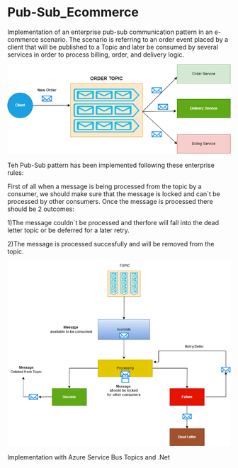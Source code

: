 # Pub-Sub_Ecommerce
Implementation of an enterprise pub-sub communication pattern in an e-commerce scenario.
The scenario is referring to an order event placed by a client that will be published to a Topic
and later be consumed by several services in order to process billing, order, and delivery logic.

![Pub-Sub Communication Pattern](https://github.com/yahiaalioua/Pub-Sub_Ecommerce/blob/main/PubSub.drawio.png)

Teh Pub-Sub pattern has been implemented following these enterprise rules:

First of all when a message is being processed from the topic by a consumer, we should make sure that the message is locked and can`t be processed by other consumers. Once the message is processed there should be 2 outcomes:

1)The message couldn´t be processed and therfore will fall into the dead letter topic or be deferred for a later retry.

2)The message is processed succesfully and will be removed from the topic.

![Processing of a message workflow](https://github.com/yahiaalioua/Pub-Sub_Ecommerce/blob/main/.vs/SubscriptionWorkFlow.drawio.png)

Implementation with Azure Service Bus Topics and .Net

